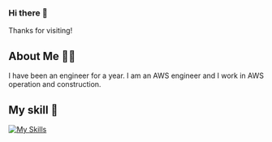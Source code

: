 ### Hi there 👋

Thanks for visiting!

## About Me 🧑‍💻

I have been an engineer for a year.
I am an AWS engineer and I work in AWS operation and construction.

## My skill 🍳
[![My Skills](https://skillicons.dev/icons?i=linux,aws,docker,git,github,html,css,js,figma,react&theme=light)](https://skillicons.dev)

<!--
**yokoshun23/yokoshun23** is a ✨ _special_ ✨ repository because its `README.md` (this file) appears on your GitHub profile.

Here are some ideas to get you started:

- 🔭 I’m currently working on ...
- 🌱 I’m currently learning ...
- 👯 I’m looking to collaborate on ...
- 🤔 I’m looking for help with ...
- 💬 Ask me about ...
- 📫 How to reach me: ...
- 😄 Pronouns: ...
- ⚡ Fun fact: ...
-->
